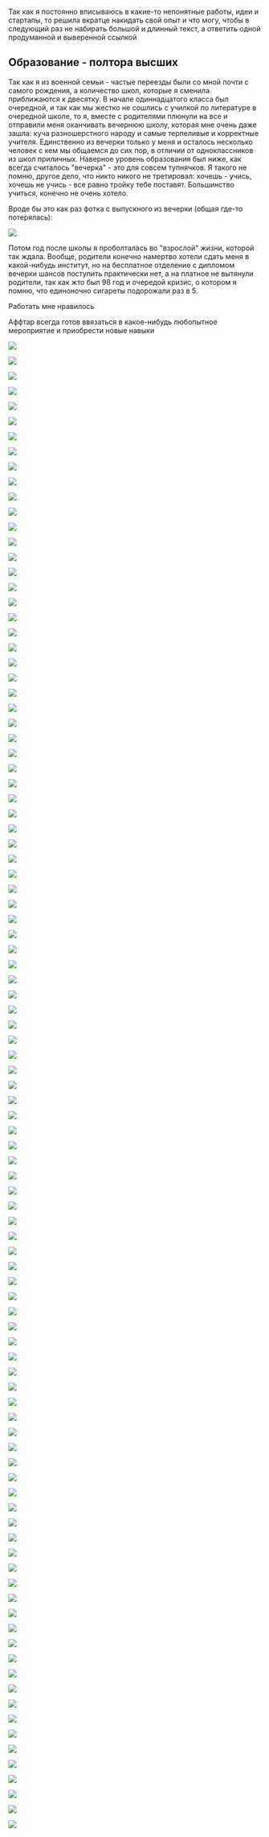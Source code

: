 [category]: <> (About)
[date]: <> (2024/11/11)
[title]: <> (Резюме)

Так как я постоянно вписываюсь в какие-то непонятные работы, идеи и стартапы, то решила вкратце накидать свой опыт и что могу, чтобы в следующий раз не набирать большой и длинный текст, а ответить одной продуманной и выверенной ссылкой

## Образование - полтора высших

Так как я из военной семьи - частые переезды были со мной почти с самого рождения, а количество школ, которые я сменила приближаются к двесятку. В начале одиннадцатого класса был очередной, и так как мы жестко не сошлись с училкой по литературе в очередной школе, то я, вместе с родителями плюнули на все и отправили меня оканчивать вечернюю школу, которая мне очень даже зашла: куча разношерстного народу и самые терпеливые и корректные учителя. Единственно из вечерки только у меня и осталось несколько человек с кем мы общаемся до сих пор, в отличии от одноклассников из школ приличных.  Наверное уровень образования был ниже, как всегда считалось "вечерка" - это для совсем тупнячков. Я такого не помню, другое дело, что никто никого не третировал: хочешь - учись, хочешь не учись - все равно тройку тебе поставят. Большинство учиться, конечно не очень хотело.

Вроде бы это как раз фотка с выпускного из вечерки (общая где-то потерялась):

![](https://bafybeifd4u2jhjjrhof2i7r3ezmatnjo2rlmjsg3wnpjbcnpurmey7ffsa.ipfs.flk-ipfs.xyz/1.jpeg)

Потом год после школы я проболталась во "взрослой" жизни, которой так ждала. Вообще, родители конечно намертво хотели сдать меня в какой-нибудь институт, но на бесплатное отделение с дипломом вечерки шансов поступить практически нет, а на платное не вытянули родители, так как жто был 98 год и очередой кризис, о котором я помню, что единоночно сигареты подорожали раз в 5.

Работать мне нравилось

Аффтар всегда готов ввязаться в какое-нибудь любопытное мероприятие и приобрести новые навыки



![](https://bafybeifd4u2jhjjrhof2i7r3ezmatnjo2rlmjsg3wnpjbcnpurmey7ffsa.ipfs.flk-ipfs.xyz/2.jpeg)

![](https://bafybeifd4u2jhjjrhof2i7r3ezmatnjo2rlmjsg3wnpjbcnpurmey7ffsa.ipfs.flk-ipfs.xyz/3.jpeg)

![](https://bafybeifd4u2jhjjrhof2i7r3ezmatnjo2rlmjsg3wnpjbcnpurmey7ffsa.ipfs.flk-ipfs.xyz/4.jpeg)

![](https://bafybeifd4u2jhjjrhof2i7r3ezmatnjo2rlmjsg3wnpjbcnpurmey7ffsa.ipfs.flk-ipfs.xyz/5.jpeg)

![](https://bafybeifd4u2jhjjrhof2i7r3ezmatnjo2rlmjsg3wnpjbcnpurmey7ffsa.ipfs.flk-ipfs.xyz/6.jpeg)

![](https://bafybeifd4u2jhjjrhof2i7r3ezmatnjo2rlmjsg3wnpjbcnpurmey7ffsa.ipfs.flk-ipfs.xyz/7.jpeg)

![](https://bafybeifd4u2jhjjrhof2i7r3ezmatnjo2rlmjsg3wnpjbcnpurmey7ffsa.ipfs.flk-ipfs.xyz/8.jpeg)

![](https://bafybeifd4u2jhjjrhof2i7r3ezmatnjo2rlmjsg3wnpjbcnpurmey7ffsa.ipfs.flk-ipfs.xyz/9.jpeg)

![](https://bafybeifd4u2jhjjrhof2i7r3ezmatnjo2rlmjsg3wnpjbcnpurmey7ffsa.ipfs.flk-ipfs.xyz/10.jpeg)

![](https://bafybeifd4u2jhjjrhof2i7r3ezmatnjo2rlmjsg3wnpjbcnpurmey7ffsa.ipfs.flk-ipfs.xyz/11.jpeg)

![](https://bafybeifd4u2jhjjrhof2i7r3ezmatnjo2rlmjsg3wnpjbcnpurmey7ffsa.ipfs.flk-ipfs.xyz/12.jpeg)

![](https://bafybeifd4u2jhjjrhof2i7r3ezmatnjo2rlmjsg3wnpjbcnpurmey7ffsa.ipfs.flk-ipfs.xyz/13.jpeg)

![](https://bafybeifd4u2jhjjrhof2i7r3ezmatnjo2rlmjsg3wnpjbcnpurmey7ffsa.ipfs.flk-ipfs.xyz/14.jpeg)

![](https://bafybeifd4u2jhjjrhof2i7r3ezmatnjo2rlmjsg3wnpjbcnpurmey7ffsa.ipfs.flk-ipfs.xyz/15.jpeg)

![](https://bafybeifd4u2jhjjrhof2i7r3ezmatnjo2rlmjsg3wnpjbcnpurmey7ffsa.ipfs.flk-ipfs.xyz/16.jpeg)

![](https://bafybeifd4u2jhjjrhof2i7r3ezmatnjo2rlmjsg3wnpjbcnpurmey7ffsa.ipfs.flk-ipfs.xyz/17.jpeg)

![](https://bafybeifd4u2jhjjrhof2i7r3ezmatnjo2rlmjsg3wnpjbcnpurmey7ffsa.ipfs.flk-ipfs.xyz/18.jpeg)

![](https://bafybeifd4u2jhjjrhof2i7r3ezmatnjo2rlmjsg3wnpjbcnpurmey7ffsa.ipfs.flk-ipfs.xyz/19.jpeg)

![](https://bafybeifd4u2jhjjrhof2i7r3ezmatnjo2rlmjsg3wnpjbcnpurmey7ffsa.ipfs.flk-ipfs.xyz/20.jpeg)

![](https://bafybeifd4u2jhjjrhof2i7r3ezmatnjo2rlmjsg3wnpjbcnpurmey7ffsa.ipfs.flk-ipfs.xyz/21.jpeg)

![](https://bafybeifd4u2jhjjrhof2i7r3ezmatnjo2rlmjsg3wnpjbcnpurmey7ffsa.ipfs.flk-ipfs.xyz/22.jpeg)

![](https://bafybeifd4u2jhjjrhof2i7r3ezmatnjo2rlmjsg3wnpjbcnpurmey7ffsa.ipfs.flk-ipfs.xyz/23.jpeg)

![](https://bafybeifd4u2jhjjrhof2i7r3ezmatnjo2rlmjsg3wnpjbcnpurmey7ffsa.ipfs.flk-ipfs.xyz/24.jpeg)

![](https://bafybeifd4u2jhjjrhof2i7r3ezmatnjo2rlmjsg3wnpjbcnpurmey7ffsa.ipfs.flk-ipfs.xyz/25.jpeg)

![](https://bafybeifd4u2jhjjrhof2i7r3ezmatnjo2rlmjsg3wnpjbcnpurmey7ffsa.ipfs.flk-ipfs.xyz/26.jpeg)

![](https://bafybeifd4u2jhjjrhof2i7r3ezmatnjo2rlmjsg3wnpjbcnpurmey7ffsa.ipfs.flk-ipfs.xyz/27.jpeg)

![](https://bafybeifd4u2jhjjrhof2i7r3ezmatnjo2rlmjsg3wnpjbcnpurmey7ffsa.ipfs.flk-ipfs.xyz/28.jpeg)

![](https://bafybeifd4u2jhjjrhof2i7r3ezmatnjo2rlmjsg3wnpjbcnpurmey7ffsa.ipfs.flk-ipfs.xyz/29.jpeg)

![](https://bafybeifd4u2jhjjrhof2i7r3ezmatnjo2rlmjsg3wnpjbcnpurmey7ffsa.ipfs.flk-ipfs.xyz/30.jpeg)

![](https://bafybeifd4u2jhjjrhof2i7r3ezmatnjo2rlmjsg3wnpjbcnpurmey7ffsa.ipfs.flk-ipfs.xyz/31.jpeg)

![](https://bafybeifd4u2jhjjrhof2i7r3ezmatnjo2rlmjsg3wnpjbcnpurmey7ffsa.ipfs.flk-ipfs.xyz/32.jpeg)

![](https://bafybeifd4u2jhjjrhof2i7r3ezmatnjo2rlmjsg3wnpjbcnpurmey7ffsa.ipfs.flk-ipfs.xyz/33.jpeg)

![](https://bafybeifd4u2jhjjrhof2i7r3ezmatnjo2rlmjsg3wnpjbcnpurmey7ffsa.ipfs.flk-ipfs.xyz/34.jpeg)

![](https://bafybeifd4u2jhjjrhof2i7r3ezmatnjo2rlmjsg3wnpjbcnpurmey7ffsa.ipfs.flk-ipfs.xyz/35.jpeg)

![](https://bafybeifd4u2jhjjrhof2i7r3ezmatnjo2rlmjsg3wnpjbcnpurmey7ffsa.ipfs.flk-ipfs.xyz/36.jpeg)

![](https://bafybeifd4u2jhjjrhof2i7r3ezmatnjo2rlmjsg3wnpjbcnpurmey7ffsa.ipfs.flk-ipfs.xyz/37.jpeg)

![](https://bafybeifd4u2jhjjrhof2i7r3ezmatnjo2rlmjsg3wnpjbcnpurmey7ffsa.ipfs.flk-ipfs.xyz/38.jpeg)

![](https://bafybeifd4u2jhjjrhof2i7r3ezmatnjo2rlmjsg3wnpjbcnpurmey7ffsa.ipfs.flk-ipfs.xyz/39.jpeg)

![](https://bafybeifd4u2jhjjrhof2i7r3ezmatnjo2rlmjsg3wnpjbcnpurmey7ffsa.ipfs.flk-ipfs.xyz/40.jpeg)

![](https://bafybeifd4u2jhjjrhof2i7r3ezmatnjo2rlmjsg3wnpjbcnpurmey7ffsa.ipfs.flk-ipfs.xyz/41.jpeg)

![](https://bafybeifd4u2jhjjrhof2i7r3ezmatnjo2rlmjsg3wnpjbcnpurmey7ffsa.ipfs.flk-ipfs.xyz/42.jpeg)

![](https://bafybeifd4u2jhjjrhof2i7r3ezmatnjo2rlmjsg3wnpjbcnpurmey7ffsa.ipfs.flk-ipfs.xyz/43.jpeg)

![](https://bafybeifd4u2jhjjrhof2i7r3ezmatnjo2rlmjsg3wnpjbcnpurmey7ffsa.ipfs.flk-ipfs.xyz/44.jpeg)

![](https://bafybeifd4u2jhjjrhof2i7r3ezmatnjo2rlmjsg3wnpjbcnpurmey7ffsa.ipfs.flk-ipfs.xyz/45.jpeg)

![](https://bafybeifd4u2jhjjrhof2i7r3ezmatnjo2rlmjsg3wnpjbcnpurmey7ffsa.ipfs.flk-ipfs.xyz/46.jpeg)

![](https://bafybeifd4u2jhjjrhof2i7r3ezmatnjo2rlmjsg3wnpjbcnpurmey7ffsa.ipfs.flk-ipfs.xyz/47.jpeg)

![](https://bafybeifd4u2jhjjrhof2i7r3ezmatnjo2rlmjsg3wnpjbcnpurmey7ffsa.ipfs.flk-ipfs.xyz/48.jpeg)

![](https://bafybeifd4u2jhjjrhof2i7r3ezmatnjo2rlmjsg3wnpjbcnpurmey7ffsa.ipfs.flk-ipfs.xyz/49.jpeg)

![](https://bafybeifd4u2jhjjrhof2i7r3ezmatnjo2rlmjsg3wnpjbcnpurmey7ffsa.ipfs.flk-ipfs.xyz/50.jpeg)

![](https://bafybeifd4u2jhjjrhof2i7r3ezmatnjo2rlmjsg3wnpjbcnpurmey7ffsa.ipfs.flk-ipfs.xyz/51.jpeg)

![](https://bafybeifd4u2jhjjrhof2i7r3ezmatnjo2rlmjsg3wnpjbcnpurmey7ffsa.ipfs.flk-ipfs.xyz/52.jpeg)

![](https://bafybeifd4u2jhjjrhof2i7r3ezmatnjo2rlmjsg3wnpjbcnpurmey7ffsa.ipfs.flk-ipfs.xyz/53.jpeg)

![](https://bafybeifd4u2jhjjrhof2i7r3ezmatnjo2rlmjsg3wnpjbcnpurmey7ffsa.ipfs.flk-ipfs.xyz/54.jpeg)

![](https://bafybeifd4u2jhjjrhof2i7r3ezmatnjo2rlmjsg3wnpjbcnpurmey7ffsa.ipfs.flk-ipfs.xyz/55.jpeg)

![](https://bafybeifd4u2jhjjrhof2i7r3ezmatnjo2rlmjsg3wnpjbcnpurmey7ffsa.ipfs.flk-ipfs.xyz/56.jpeg)

![](https://bafybeifd4u2jhjjrhof2i7r3ezmatnjo2rlmjsg3wnpjbcnpurmey7ffsa.ipfs.flk-ipfs.xyz/57.jpeg)

![](https://bafybeifd4u2jhjjrhof2i7r3ezmatnjo2rlmjsg3wnpjbcnpurmey7ffsa.ipfs.flk-ipfs.xyz/58.jpeg)

![](https://bafybeifd4u2jhjjrhof2i7r3ezmatnjo2rlmjsg3wnpjbcnpurmey7ffsa.ipfs.flk-ipfs.xyz/59.jpeg)

![](https://bafybeifd4u2jhjjrhof2i7r3ezmatnjo2rlmjsg3wnpjbcnpurmey7ffsa.ipfs.flk-ipfs.xyz/60.jpeg)

![](https://bafybeifd4u2jhjjrhof2i7r3ezmatnjo2rlmjsg3wnpjbcnpurmey7ffsa.ipfs.flk-ipfs.xyz/61.jpeg)

![](https://bafybeifd4u2jhjjrhof2i7r3ezmatnjo2rlmjsg3wnpjbcnpurmey7ffsa.ipfs.flk-ipfs.xyz/62.jpeg)

![](https://bafybeifd4u2jhjjrhof2i7r3ezmatnjo2rlmjsg3wnpjbcnpurmey7ffsa.ipfs.flk-ipfs.xyz/63.jpeg)

![](https://bafybeifd4u2jhjjrhof2i7r3ezmatnjo2rlmjsg3wnpjbcnpurmey7ffsa.ipfs.flk-ipfs.xyz/64.jpeg)

![](https://bafybeifd4u2jhjjrhof2i7r3ezmatnjo2rlmjsg3wnpjbcnpurmey7ffsa.ipfs.flk-ipfs.xyz/65.jpeg)

![](https://bafybeifd4u2jhjjrhof2i7r3ezmatnjo2rlmjsg3wnpjbcnpurmey7ffsa.ipfs.flk-ipfs.xyz/66.jpeg)

![](https://bafybeifd4u2jhjjrhof2i7r3ezmatnjo2rlmjsg3wnpjbcnpurmey7ffsa.ipfs.flk-ipfs.xyz/67.jpeg)

![](https://bafybeifd4u2jhjjrhof2i7r3ezmatnjo2rlmjsg3wnpjbcnpurmey7ffsa.ipfs.flk-ipfs.xyz/68.jpeg)

![](https://bafybeifd4u2jhjjrhof2i7r3ezmatnjo2rlmjsg3wnpjbcnpurmey7ffsa.ipfs.flk-ipfs.xyz/69.jpeg)

![](https://bafybeifd4u2jhjjrhof2i7r3ezmatnjo2rlmjsg3wnpjbcnpurmey7ffsa.ipfs.flk-ipfs.xyz/70.jpeg)

![](https://bafybeifd4u2jhjjrhof2i7r3ezmatnjo2rlmjsg3wnpjbcnpurmey7ffsa.ipfs.flk-ipfs.xyz/71.jpeg)

![](https://bafybeifd4u2jhjjrhof2i7r3ezmatnjo2rlmjsg3wnpjbcnpurmey7ffsa.ipfs.flk-ipfs.xyz/72.jpeg)

![](https://bafybeifd4u2jhjjrhof2i7r3ezmatnjo2rlmjsg3wnpjbcnpurmey7ffsa.ipfs.flk-ipfs.xyz/73.jpeg)

![](https://bafybeifd4u2jhjjrhof2i7r3ezmatnjo2rlmjsg3wnpjbcnpurmey7ffsa.ipfs.flk-ipfs.xyz/74.jpeg)

![](https://bafybeifd4u2jhjjrhof2i7r3ezmatnjo2rlmjsg3wnpjbcnpurmey7ffsa.ipfs.flk-ipfs.xyz/75.jpeg)

![](https://bafybeifd4u2jhjjrhof2i7r3ezmatnjo2rlmjsg3wnpjbcnpurmey7ffsa.ipfs.flk-ipfs.xyz/76.jpeg)

![](https://bafybeifd4u2jhjjrhof2i7r3ezmatnjo2rlmjsg3wnpjbcnpurmey7ffsa.ipfs.flk-ipfs.xyz/77.jpeg)

![](https://bafybeifd4u2jhjjrhof2i7r3ezmatnjo2rlmjsg3wnpjbcnpurmey7ffsa.ipfs.flk-ipfs.xyz/78.jpeg)

![](https://bafybeifd4u2jhjjrhof2i7r3ezmatnjo2rlmjsg3wnpjbcnpurmey7ffsa.ipfs.flk-ipfs.xyz/79.jpeg)

![](https://bafybeifd4u2jhjjrhof2i7r3ezmatnjo2rlmjsg3wnpjbcnpurmey7ffsa.ipfs.flk-ipfs.xyz/80.jpeg)

![](https://bafybeifd4u2jhjjrhof2i7r3ezmatnjo2rlmjsg3wnpjbcnpurmey7ffsa.ipfs.flk-ipfs.xyz/81.jpeg)

![](https://bafybeifd4u2jhjjrhof2i7r3ezmatnjo2rlmjsg3wnpjbcnpurmey7ffsa.ipfs.flk-ipfs.xyz/82.jpeg)

![](https://bafybeifd4u2jhjjrhof2i7r3ezmatnjo2rlmjsg3wnpjbcnpurmey7ffsa.ipfs.flk-ipfs.xyz/83.jpeg)

![](https://bafybeifd4u2jhjjrhof2i7r3ezmatnjo2rlmjsg3wnpjbcnpurmey7ffsa.ipfs.flk-ipfs.xyz/84.jpeg)

![](https://bafybeifd4u2jhjjrhof2i7r3ezmatnjo2rlmjsg3wnpjbcnpurmey7ffsa.ipfs.flk-ipfs.xyz/85.jpeg)

![](https://bafybeifd4u2jhjjrhof2i7r3ezmatnjo2rlmjsg3wnpjbcnpurmey7ffsa.ipfs.flk-ipfs.xyz/86.jpeg)

![](https://bafybeifd4u2jhjjrhof2i7r3ezmatnjo2rlmjsg3wnpjbcnpurmey7ffsa.ipfs.flk-ipfs.xyz/87.jpeg)

![](https://bafybeifd4u2jhjjrhof2i7r3ezmatnjo2rlmjsg3wnpjbcnpurmey7ffsa.ipfs.flk-ipfs.xyz/88.jpeg)

![](https://bafybeifd4u2jhjjrhof2i7r3ezmatnjo2rlmjsg3wnpjbcnpurmey7ffsa.ipfs.flk-ipfs.xyz/89.jpeg)

![](https://bafybeifd4u2jhjjrhof2i7r3ezmatnjo2rlmjsg3wnpjbcnpurmey7ffsa.ipfs.flk-ipfs.xyz/90.jpeg)

![](https://bafybeifd4u2jhjjrhof2i7r3ezmatnjo2rlmjsg3wnpjbcnpurmey7ffsa.ipfs.flk-ipfs.xyz/91.jpeg)

![](https://bafybeifd4u2jhjjrhof2i7r3ezmatnjo2rlmjsg3wnpjbcnpurmey7ffsa.ipfs.flk-ipfs.xyz/92.jpeg)

![](https://bafybeifd4u2jhjjrhof2i7r3ezmatnjo2rlmjsg3wnpjbcnpurmey7ffsa.ipfs.flk-ipfs.xyz/93.jpeg)

![](https://bafybeifd4u2jhjjrhof2i7r3ezmatnjo2rlmjsg3wnpjbcnpurmey7ffsa.ipfs.flk-ipfs.xyz/94.jpeg)

![](https://bafybeifd4u2jhjjrhof2i7r3ezmatnjo2rlmjsg3wnpjbcnpurmey7ffsa.ipfs.flk-ipfs.xyz/95.jpeg)

![](https://bafybeifd4u2jhjjrhof2i7r3ezmatnjo2rlmjsg3wnpjbcnpurmey7ffsa.ipfs.flk-ipfs.xyz/96.jpeg)

![](https://bafybeifd4u2jhjjrhof2i7r3ezmatnjo2rlmjsg3wnpjbcnpurmey7ffsa.ipfs.flk-ipfs.xyz/97.jpeg)

![](https://bafybeifd4u2jhjjrhof2i7r3ezmatnjo2rlmjsg3wnpjbcnpurmey7ffsa.ipfs.flk-ipfs.xyz/98.jpeg)

![](https://bafybeifd4u2jhjjrhof2i7r3ezmatnjo2rlmjsg3wnpjbcnpurmey7ffsa.ipfs.flk-ipfs.xyz/99.jpeg)

![](https://bafybeifd4u2jhjjrhof2i7r3ezmatnjo2rlmjsg3wnpjbcnpurmey7ffsa.ipfs.flk-ipfs.xyz/100.jpeg)
